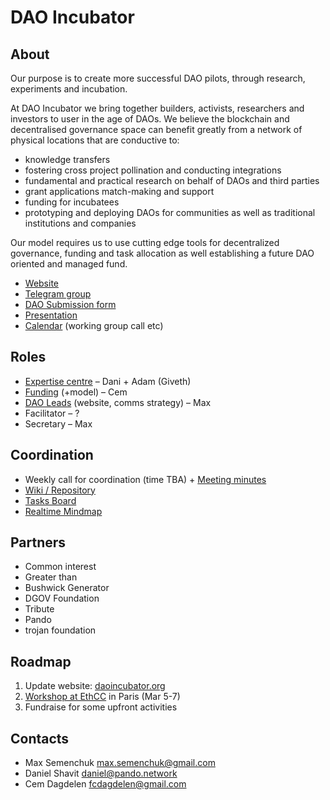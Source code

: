 # DAO Incubator

## About

Our purpose is to create more successful DAO pilots, through research, experiments and incubation.

At DAO Incubator we bring together builders, activists, researchers and investors to user in the age of DAOs. We believe the blockchain and decentralised governance space can benefit greatly from a network of physical locations that are conductive to:

* knowledge transfers
* fostering cross project pollination and conducting integrations
* fundamental and practical research on behalf of DAOs and third parties
* grant applications match-making and support
* funding for incubatees
* prototyping and deploying DAOs for communities as well as traditional institutions and companies

Our model requires us to use cutting edge tools for decentralized governance, funding and task allocation as well establishing a future DAO oriented and managed fund.

* [Website](http://daoincubator.org)
* [Telegram group](https://t.me/DAOincubator)
* [DAO Submission form](https://goo.gl/forms/Q7GUj7Bcp2px0Q7R2)
* [Presentation](https://docs.google.com/presentation/d/1fSwhns7Fj1lQumvBNCGsDtobj8q9VBEbjIm6tqs84bg/edit#slide=id.p)
* [Calendar](https://calendar.google.com/calendar/embed?src=mcgl48g41jnkbnm9kq87o9s9i8%40group.calendar.google.com&ctz=Europe%2FKiev) \(working group call etc\)

## Roles

* [Expertise centre](expertise-center.md) – Dani + Adam \(Giveth\) 
* [Funding](funding.md) \(+model\) – Cem
* [DAO Leads](daos.md) \(website, comms strategy\) – Max
* Facilitator – ?
* Secretary – Max

## Coordination

* Weekly call for coordination \(time TBA\) + [Meeting minutes](tacticals/)
* [Wiki / Repository](https://github.com/MaxSemenchuk/DAO-incubator)
* [Tasks Board](https://trello.com/b/dWWt9SUj/dao-incubator)
* [Realtime Mindmap](https://realtimeboard.com/welcomeonboard/3U2M3hyQolAUfwf8PFIvLIksh2h3HVR2gzBZs0LGrRCYoAgTvyUB668VA5tupte7)

## Partners

* Common interest
* Greater than
* Bushwick Generator
* DGOV Foundation
* Tribute
* Pando
* trojan foundation

## Roadmap

1. Update website: [daoincubator.org](http://daoincubator.org/) 
2. [Workshop at EthCC](projects/workshop-at-ethcc.md) in Paris \(Mar 5-7\)
3. Fundraise for some upfront activities

## Contacts

* Max Semenchuk max.semenchuk@gmail.com
* Daniel Shavit daniel@pando.network
* Cem Dagdelen fcdagdelen@gmail.com

